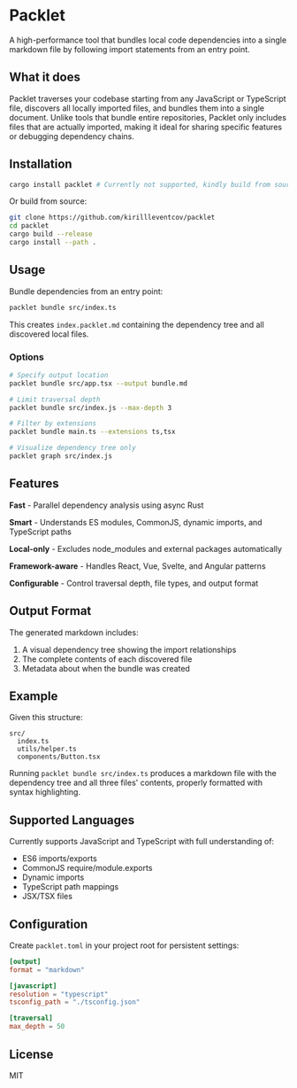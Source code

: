 # Packlet

A high-performance tool that bundles local code dependencies into a single markdown file by following import statements from an entry point.

## What it does

Packlet traverses your codebase starting from any JavaScript or TypeScript file, discovers all locally imported files, and bundles them into a single document. Unlike tools that bundle entire repositories, Packlet only includes files that are actually imported, making it ideal for sharing specific features or debugging dependency chains.

## Installation

```bash
cargo install packlet # Currently not supported, kindly build from source
```

Or build from source:

```bash
git clone https://github.com/kirillleventcov/packlet
cd packlet
cargo build --release
cargo install --path .
```

## Usage

Bundle dependencies from an entry point:

```bash
packlet bundle src/index.ts
```

This creates `index.packlet.md` containing the dependency tree and all discovered local files.

### Options

```bash
# Specify output location
packlet bundle src/app.tsx --output bundle.md

# Limit traversal depth
packlet bundle src/index.js --max-depth 3

# Filter by extensions
packlet bundle main.ts --extensions ts,tsx

# Visualize dependency tree only
packlet graph src/index.js
```

## Features

**Fast** - Parallel dependency analysis using async Rust

**Smart** - Understands ES modules, CommonJS, dynamic imports, and TypeScript paths

**Local-only** - Excludes node_modules and external packages automatically

**Framework-aware** - Handles React, Vue, Svelte, and Angular patterns

**Configurable** - Control traversal depth, file types, and output format

## Output Format

The generated markdown includes:

1. A visual dependency tree showing the import relationships
2. The complete contents of each discovered file
3. Metadata about when the bundle was created

## Example

Given this structure:

```
src/
  index.ts
  utils/helper.ts
  components/Button.tsx
```

Running `packlet bundle src/index.ts` produces a markdown file with the dependency tree and all three files' contents, properly formatted with syntax highlighting.

## Supported Languages

Currently supports JavaScript and TypeScript with full understanding of:

- ES6 imports/exports
- CommonJS require/module.exports
- Dynamic imports
- TypeScript path mappings
- JSX/TSX files

## Configuration

Create `packlet.toml` in your project root for persistent settings:

```toml
[output]
format = "markdown"

[javascript]
resolution = "typescript"
tsconfig_path = "./tsconfig.json"

[traversal]
max_depth = 50
```

## License

MIT
